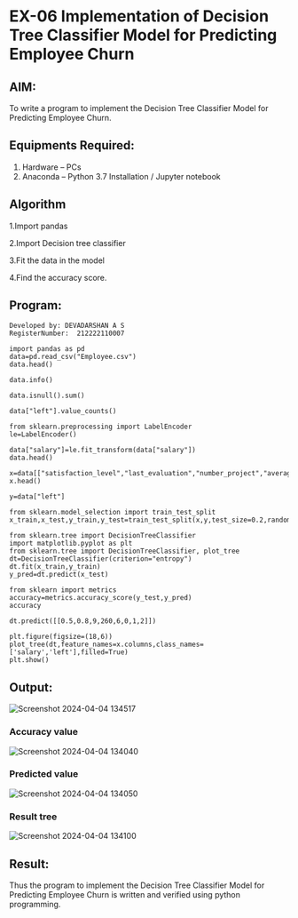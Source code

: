 # EX-06 Implementation of Decision Tree Classifier Model for Predicting Employee Churn

## AIM:
To write a program to implement the Decision Tree Classifier Model for Predicting Employee Churn.

## Equipments Required:
1. Hardware – PCs
2. Anaconda – Python 3.7 Installation / Jupyter notebook

## Algorithm
1.Import pandas

2.Import Decision tree classifier

3.Fit the data in the model

4.Find the accuracy score. 

## Program:
```
Developed by: DEVADARSHAN A S
RegisterNumber:  212222110007
```
```
import pandas as pd
data=pd.read_csv("Employee.csv")
data.head()

data.info()

data.isnull().sum()

data["left"].value_counts()

from sklearn.preprocessing import LabelEncoder
le=LabelEncoder()

data["salary"]=le.fit_transform(data["salary"])
data.head()

x=data[["satisfaction_level","last_evaluation","number_project","average_montly_hours","time_spend_company","Work_accident","promotion_last_5years","salary"]]
x.head()

y=data["left"]

from sklearn.model_selection import train_test_split
x_train,x_test,y_train,y_test=train_test_split(x,y,test_size=0.2,random_state=100)

from sklearn.tree import DecisionTreeClassifier
import matplotlib.pyplot as plt
from sklearn.tree import DecisionTreeClassifier, plot_tree
dt=DecisionTreeClassifier(criterion="entropy")
dt.fit(x_train,y_train)
y_pred=dt.predict(x_test)

from sklearn import metrics
accuracy=metrics.accuracy_score(y_test,y_pred)
accuracy

dt.predict([[0.5,0.8,9,260,6,0,1,2]])

plt.figure(figsize=(18,6))
plot_tree(dt,feature_names=x.columns,class_names=['salary','left'],filled=True)
plt.show()
```
## Output:
![Screenshot 2024-04-04 134517](https://github.com/DEVADARSHAN2/Implementation-of-Decision-Tree-Classifier-Model-for-Predicting-Employee-Churn/assets/119432150/1f4d10f2-eaec-4455-a3e1-9cf2a9de3ab2)
### Accuracy value
![Screenshot 2024-04-04 134040](https://github.com/DEVADARSHAN2/Implementation-of-Decision-Tree-Classifier-Model-for-Predicting-Employee-Churn/assets/119432150/99c8e2f3-9146-4e94-b9dc-06205508a6cb)
### Predicted value
![Screenshot 2024-04-04 134050](https://github.com/DEVADARSHAN2/Implementation-of-Decision-Tree-Classifier-Model-for-Predicting-Employee-Churn/assets/119432150/a5bc2018-b314-4c01-9110-6bde36c92320)
### Result tree
![Screenshot 2024-04-04 134100](https://github.com/DEVADARSHAN2/Implementation-of-Decision-Tree-Classifier-Model-for-Predicting-Employee-Churn/assets/119432150/12610513-b12e-4868-bac0-045a494c0ddc)
## Result:
Thus the program to implement the  Decision Tree Classifier Model for Predicting Employee Churn is written and verified using python programming.
